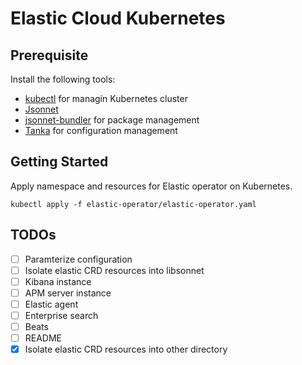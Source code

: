 # Elastic Cloud Kubernetes

## Prerequisite

Install the following tools:
- [kubectl](https://kubernetes.io/docs/tasks/tools/) for managin Kubernetes cluster
- [Jsonnet](https://github.com/google/jsonnet)
- [jsonnet-bundler](https://github.com/jsonnet-bundler/jsonnet-bundler) for package management
- [Tanka](https://tanka.dev/install) for configuration management

## Getting Started

Apply namespace and resources for Elastic operator on Kubernetes.

```
kubectl apply -f elastic-operator/elastic-operator.yaml
```

## TODOs

- [ ] Paramterize configuration
- [ ] Isolate elastic CRD resources into libsonnet
- [ ] Kibana instance
- [ ] APM server instance
- [ ] Elastic agent
- [ ] Enterprise search
- [ ] Beats
- [ ] README
- [x] Isolate elastic CRD resources into other directory
